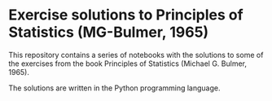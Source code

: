 # Exercise solutions to Principles of Statistics (MG-Bulmer, 1965)

This repository contains a series of notebooks with the solutions to some of the exercises from the book Principles of Statistics (Michael G. Bulmer, 1965).

The solutions are written in the Python programming language.
